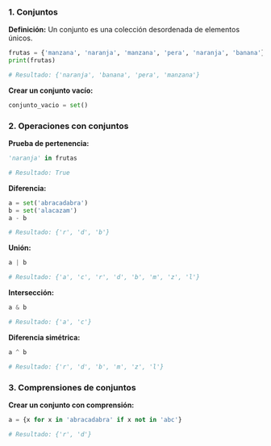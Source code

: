 ### 1. Conjuntos

**Definición:** Un conjunto es una colección desordenada de elementos únicos.

```python
frutas = {'manzana', 'naranja', 'manzana', 'pera', 'naranja', 'banana'}
print(frutas)

# Resultado: {'naranja', 'banana', 'pera', 'manzana'}
```

**Crear un conjunto vacío:**

```python
conjunto_vacio = set()
```

### 2. Operaciones con conjuntos

**Prueba de pertenencia:**

```python
'naranja' in frutas

# Resultado: True
```

**Diferencia:**

```python
a = set('abracadabra')
b = set('alacazam')
a - b

# Resultado: {'r', 'd', 'b'}
```

**Unión:**

```python
a | b

# Resultado: {'a', 'c', 'r', 'd', 'b', 'm', 'z', 'l'}
```

**Intersección:**

```python
a & b

# Resultado: {'a', 'c'}
```

**Diferencia simétrica:**

```python
a ^ b

# Resultado: {'r', 'd', 'b', 'm', 'z', 'l'}
```

### 3. Comprensiones de conjuntos

**Crear un conjunto con comprensión:**

```python
a = {x for x in 'abracadabra' if x not in 'abc'}

# Resultado: {'r', 'd'}
```
